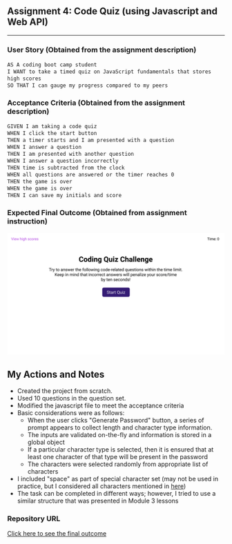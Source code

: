 ## Assignment 4: Code Quiz (using Javascript and Web API)
---

### User Story (Obtained from the assignment description)

```
AS A coding boot camp student
I WANT to take a timed quiz on JavaScript fundamentals that stores high scores
SO THAT I can gauge my progress compared to my peers
```

### Acceptance Criteria (Obtained from the assignment description)

```
GIVEN I am taking a code quiz
WHEN I click the start button
THEN a timer starts and I am presented with a question
WHEN I answer a question
THEN I am presented with another question
WHEN I answer a question incorrectly
THEN time is subtracted from the clock
WHEN all questions are answered or the timer reaches 0
THEN the game is over
WHEN the game is over
THEN I can save my initials and score
```

### Expected Final Outcome (Obtained from assignment instruction)
![password generator demo](./assets/images/04-web-apis-homework-demo.gif)

## My Actions and Notes

* Created the project from scratch.
* Used 10 questions in the question set.
* Modified the javascript file to meet the acceptance criteria
* Basic considerations were as follows:
    * When the user clicks "Generate Password" button, a series of prompt appears to collect length and character type information.
    * The inputs are validated on-the-fly and information is stored in a global object
    * If a particular character type is selected, then it is ensured that at least one character of that type will be present in the password
    * The characters were selected randomly from appropriate list of characters 
* I included "space" as part of special character set (may not be used in practice, but I considered all characters mentioned in [here](https://owasp.org/www-community/password-special-characters))
* The task can be completed in different ways; however, I tried to use a similar structure that was presented in Module 3 lessons

### Repository URL
[Click here to see the final outcome](https://samiul1988.github.io/assignment3_password_generator/)